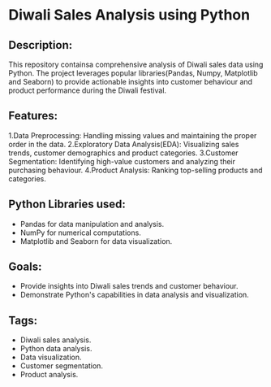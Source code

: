 # Diwali Sales Analysis using Python

## Description:
This repository containsa comprehensive analysis of Diwali sales data using Python. The project leverages popular libraries(Pandas, Numpy, Matplotlib and Seaborn) to provide actionable insights into customer behaviour and product performance during the Diwali festival.

## Features:
1.Data Preprocessing: Handling missing values and maintaining the proper order in the data.
2.Exploratory Data Analysis(EDA): Visualizing sales trends, customer demographics and product categories.
3.Customer Segmentation: Identifying high-value customers and analyzing their purchasing behaviour.
4.Product Analysis: Ranking top-selling products and categories.

## Python Libraries used:
* Pandas for data manipulation and analysis.
* NumPy for numerical computations.
* Matplotlib and Seaborn for data visualization.

## Goals:
* Provide insights into Diwali sales trends and customer behaviour.
* Demonstrate Python's capabilities in data analysis and visualization.

## Tags:
- Diwali sales analysis.
- Python data analysis.
- Data visualization.
- Customer segmentation.
- Product analysis.

